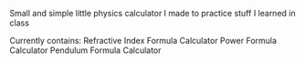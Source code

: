 Small and simple little physics calculator I made to practice stuff I learned in class

Currently contains:
Refractive Index Formula Calculator
Power Formula Calculator
Pendulum Formula Calculator
